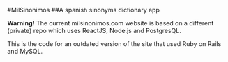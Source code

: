#MilSinonimos
##A spanish sinonyms dictionary app

**Warning!** The current milsinonimos.com website is based on a different (private) repo which uses ReactJS, Node.js and PostgresQL.

This is the code for an outdated version of the site that used Ruby on Rails and MySQL.
